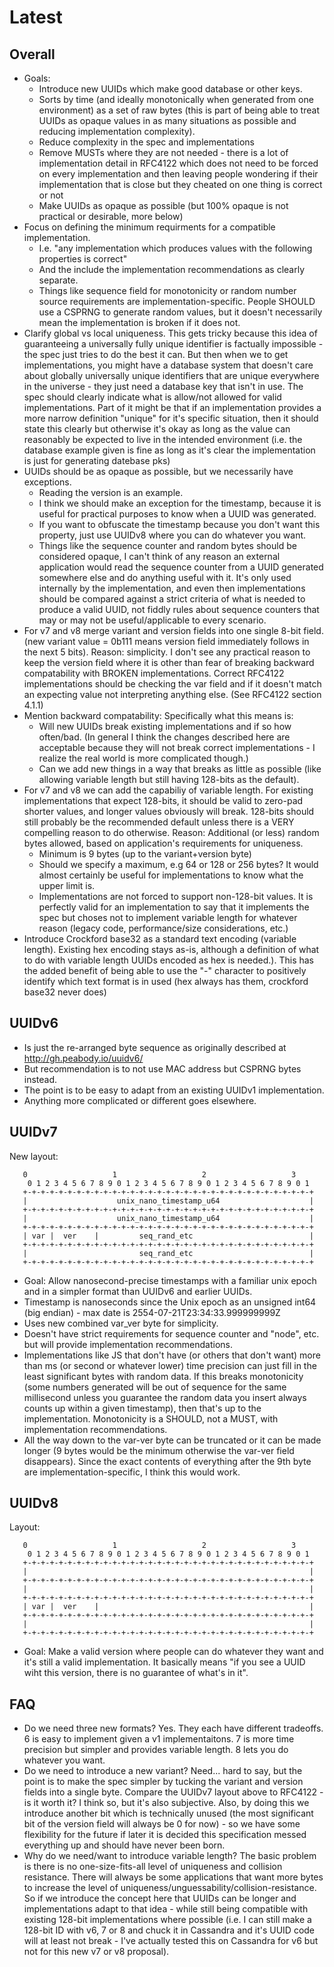 # Latest

## Overall

- Goals:
  - Introduce new UUIDs which make good database or other keys.
  - Sorts by time (and ideally monotonically when generated from one environment) as a set of raw bytes (this is part of being able to treat UUIDs as opaque values in as many situations as possible and reducing implementation complexity).
  - Reduce complexity in the spec and implementations
  - Remove MUSTs where they are not needed - there is a lot of implementation detail in RFC4122 which does not need to be forced on every implementation and then leaving people wondering if their implementation that is close but they cheated on one thing is correct or not
  - Make UUIDs as opaque as possible (but 100% opaque is not practical or desirable, more below)
- Focus on defining the minimum requirments for a compatible implementation.
  - I.e. "any implementation which produces values with the following properties is correct"
  - And the include the implementation recommendations as clearly separate.
  - Things like sequence field for monotonicity or random number source requirements are implementation-specific.
    People SHOULD use a CSPRNG to generate random values, but it doesn't necessarily mean the implementation is broken if it does not.
- Clarify global vs local uniqueness.  This gets tricky because this idea of guaranteeing a universally fully unique identifier is factually impossible - the spec just tries to do the best it can.  But then when we to get implementations, you might have a database system that doesn't care about globally universally unique identifiers that are unique everywhere in the universe - they just need a database key that isn't in use.  The spec should clearly indicate what is allow/not allowed for valid implementations.  Part of it might be that if an implementation provides a more narrow definition "unique" for it's specific situation, then it should state this clearly but otherwise it's okay as long as the value can reasonably be expected to live in the intended environment (i.e. the database example given is fine as long as it's clear the implementation is just for generating datebase pks)
- UUIDs should be as opaque as possible, but we necessarily have exceptions.
  - Reading the version is an example.
  - I think we should make an exception for the timestamp, because it is useful for practical purposes to know when a UUID was generated.
  - If you want to obfuscate the timestamp because you don't want this property, just use UUIDv8 where you can do whatever you want.
  - Things like the sequence counter and random bytes should be considered opaque, I can't think of any reason an external application would read the sequence counter from a UUID generated somewhere else and do anything useful with it.  It's only used internally by the implementation, and even then implementations should be compared against a strict criteria of what is needed to produce a valid UUID, not fiddly rules about sequence counters that may or may not be useful/applicable to every scenario.
- For v7 and v8 merge variant and version fields into one single 8-bit field. (new variant value = 0b111 means version field immediately follows in the next 5 bits). Reason: simplicity.  I don't see any practical reason to keep the version field where it is other than fear of breaking backward compatability with BROKEN implementations.  Correct RFC4122 implementations should be checking the var field and if it doesn't match an expecting value not interpreting anything else.  (See RFC4122 section 4.1.1)
- Mention backward compatability: Specifically what this means is:
  - Will new UUIDs break existing implementations and if so how often/bad.  (In general I think the changes described here are acceptable because they will not break correct implementations - I realize the real world is more complicated though.)
  - Can we add new things in a way that breaks as little as possible (like allowing variable length but still having 128-bits as the default).
- For v7 and v8 we can add the capabiliy of variable length.  For existing implementations that expect 128-bits, it should be valid to zero-pad shorter values, and longer values obviously will break.  128-bits should still probably be the recommended default unless there is a VERY compelling reason to do otherwise.  Reason: Additional (or less) random bytes allowed, based on application's requirements for uniqueness.
  - Minimum is 9 bytes (up to the variant+version byte)
  - Should we specify a maximum, e.g 64 or 128 or 256 bytes?  It would almost certainly be useful for implementations to know what the upper limit is.
  - Implementations are not forced to support non-128-bit values.  It is perfectly valid for an implementation to say that it implements the spec but choses not to implement variable length for whatever reason (legacy code, performance/size considerations, etc.)
- Introduce Crockford base32 as a standard text encoding (variable length).  Existing hex encoding stays as-is, although a definition of what to do with variable length UUIDs encoded as hex is needed.). This has the added benefit of being able to use the "-" character to positively identify which text format is in used (hex always has them, crockford base32 never does)

## UUIDv6

- Is just the re-arranged byte sequence as originally described at http://gh.peabody.io/uuidv6/
- But recommendation is to not use MAC address but CSPRNG bytes instead.
- The point is to be easy to adapt from an existing UUIDv1 implementation.
- Anything more complicated or different goes elsewhere.

## UUIDv7

New layout:
```
   0                   1                   2                   3
    0 1 2 3 4 5 6 7 8 9 0 1 2 3 4 5 6 7 8 9 0 1 2 3 4 5 6 7 8 9 0 1
   +-+-+-+-+-+-+-+-+-+-+-+-+-+-+-+-+-+-+-+-+-+-+-+-+-+-+-+-+-+-+-+-+
   |                    unix_nano_timestamp_u64                    |
   +-+-+-+-+-+-+-+-+-+-+-+-+-+-+-+-+-+-+-+-+-+-+-+-+-+-+-+-+-+-+-+-+
   |                    unix_nano_timestamp_u64                    |
   +-+-+-+-+-+-+-+-+-+-+-+-+-+-+-+-+-+-+-+-+-+-+-+-+-+-+-+-+-+-+-+-+
   | var |  ver    |         seq_rand_etc                          |
   +-+-+-+-+-+-+-+-+-+-+-+-+-+-+-+-+-+-+-+-+-+-+-+-+-+-+-+-+-+-+-+-+
   |                         seq_rand_etc                          |
   +-+-+-+-+-+-+-+-+-+-+-+-+-+-+-+-+-+-+-+-+-+-+-+-+-+-+-+-+-+-+-+-+
```

- Goal: Allow nanosecond-precise timestamps with a familiar unix epoch and in a simpler format than UUIDv6 and earlier UUIDs.
- Timestamp is nanoseconds since the Unix epoch as an unsigned int64 (big endian) - max date is 2554-07-21T23:34:33.999999999Z
- Uses new combined var_ver byte for simplicity.
- Doesn't have strict requirements for sequence counter and "node", etc. but will provide implementation recommendations.
- Implementations like JS that don't have (or others that don't want) more than ms (or second or whatever lower) time precision can just fill in the least significant bytes with random data.  If this breaks monotonicity (some numbers generated will be out of sequence for the same millisecond unless you guarantee the random data you insert always counts up within a given timestamp), then that's up to the implementation.  Monotonicity is a SHOULD, not a MUST, with implementation recommendations.
- All the way down to the var-ver byte can be truncated or it can be made longer (9 bytes would be the minimum otherwise the var-ver field disappears).  Since the exact contents of everything after the 9th byte are implementation-specific, I think this would work.

## UUIDv8

Layout:
```
   0                   1                   2                   3
    0 1 2 3 4 5 6 7 8 9 0 1 2 3 4 5 6 7 8 9 0 1 2 3 4 5 6 7 8 9 0 1
   +-+-+-+-+-+-+-+-+-+-+-+-+-+-+-+-+-+-+-+-+-+-+-+-+-+-+-+-+-+-+-+-+
   |                                                               |
   +-+-+-+-+-+-+-+-+-+-+-+-+-+-+-+-+-+-+-+-+-+-+-+-+-+-+-+-+-+-+-+-+
   |                                                               |
   +-+-+-+-+-+-+-+-+-+-+-+-+-+-+-+-+-+-+-+-+-+-+-+-+-+-+-+-+-+-+-+-+
   | var |  ver    |                                               |
   +-+-+-+-+-+-+-+-+-+-+-+-+-+-+-+-+-+-+-+-+-+-+-+-+-+-+-+-+-+-+-+-+
   |                                                               |
   +-+-+-+-+-+-+-+-+-+-+-+-+-+-+-+-+-+-+-+-+-+-+-+-+-+-+-+-+-+-+-+-+
```

- Goal: Make a valid version where people can do whatever they want and it's still a valid implementation.  It basically means "if you see a UUID wiht this version, there is no guarantee of what's in it".

## FAQ

* Do we need three new formats?  Yes. They each have different tradeoffs.  6 is easy to implement given a v1 implementaitons.  7 is more time precision but simpler and provides variable length.  8 lets you do whatever you want.
* Do we need to introduce a new variant?  Need... hard to say, but the point is to make the spec simpler by tucking the variant and version fields into a single byte.  Compare the UUIDv7 layout above to RFC4122 - is it worth it?  I think so, but it's also subjective.  Also, by doing this we introduce another bit which is technically unused (the most significant bit of the version field will always be 0 for now) - so we have some flexibility for the future if later it is decided this specification messed everything up and should have never been born.
* Why do we need/want to introduce variable length? The basic problem is there is no one-size-fits-all level of uniqueness and collision resistance.  There will always be some applications that want more bytes to increase the level of uniqueness/unguessability/collision-resistance.  So if we introduce the concept here that UUIDs can be longer and implementations adapt to that idea - while still being compatible with existing 128-bit implementations where possible (i.e. I can still make a 128-bit ID with v6, 7 or 8 and chuck it in Cassandra and it's UUID code will at least not break - I've actually tested this on Cassandra for v6 but not for this new v7 or v8 proposal). 
